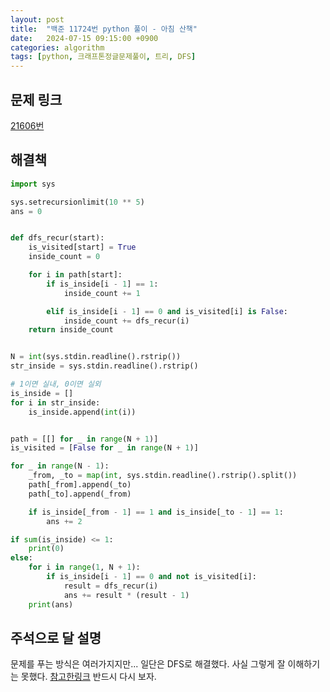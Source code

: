 ```yaml
---
layout: post
title:  "백준 11724번 python 풀이 - 아침 산책"
date:   2024-07-15 09:15:00 +0900
categories: algorithm
tags: [python, 크래프톤정글문제풀이, 트리, DFS]
---
```


## 문제 링크
[21606번](https://www.acmicpc.net/problem/21606)

## 해결책
```python
import sys

sys.setrecursionlimit(10 ** 5)
ans = 0


def dfs_recur(start):
    is_visited[start] = True
    inside_count = 0

    for i in path[start]:
        if is_inside[i - 1] == 1:
            inside_count += 1

        elif is_inside[i - 1] == 0 and is_visited[i] is False:
            inside_count += dfs_recur(i)
    return inside_count


N = int(sys.stdin.readline().rstrip())
str_inside = sys.stdin.readline().rstrip()

# 1이면 실내, 0이면 실외
is_inside = []
for i in str_inside:
    is_inside.append(int(i))


path = [[] for _ in range(N + 1)]
is_visited = [False for _ in range(N + 1)]

for _ in range(N - 1):
    _from, _to = map(int, sys.stdin.readline().rstrip().split())
    path[_from].append(_to)
    path[_to].append(_from)

    if is_inside[_from - 1] == 1 and is_inside[_to - 1] == 1:
        ans += 2

if sum(is_inside) <= 1:
    print(0)
else:
    for i in range(1, N + 1):
        if is_inside[i - 1] == 0 and not is_visited[i]:
            result = dfs_recur(i)
            ans += result * (result - 1)
    print(ans)
```

## 주석으로 달 설명

문제를 푸는 방식은 여러가지지만... 일단은 DFS로 해결했다.
사실 그렇게 잘 이해하기는 못했다.
[참고한링크](https://velog.io/@e_juhee/python-%EB%B0%B1%EC%A4%80-21606-%EC%95%84%EC%B9%A8-%EC%82%B0%EC%B1%85-DFS)
반드시 다시 보자.
